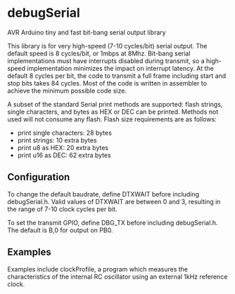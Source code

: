 # debugSerial
AVR Arduino tiny and fast bit-bang serial output library


This library is for very high-speed (7-10 cycles/bit) serial output.  The default speed is 8 cycles/bit, or 1mbps at 8Mhz.  Bit-bang serial implementations must have interrupts disabled during transmit, so a high-speed implementation minimizes the impact on interrupt latency.  At the default 8 cycles per bit, the code to transmit a full frame including start and stop bits takes 84 cycles.  Most of the code is written in assembler to achieve the minimum possible code size.

A subset of the standard Serial print methods are supported: flash strings, single characters, and bytes as HEX or DEC can be printed.  Methods not used will not consume any flash.  Flash size requirements are as follows:
* print single characters: 28 bytes
* print strings: 10 extra bytes
* print u8 as HEX: 20 extra bytes
* print u16 as DEC: 62 extra bytes
 
## Configuration

To change the default baudrate, define DTXWAIT before including debugSerial.h.  Valid values of DTXWAIT are between 0 and 3, resulting in the range of 7-10 clock cycles per bit. 

To set the transmit GPIO, define DBG_TX before including debugSerial.h.  The default is B,0 for output on PB0.

## Examples

Examples include clockProfile, a program which measures the characteristics of the internal RC oscillator using an external 1kHz reference clock.


